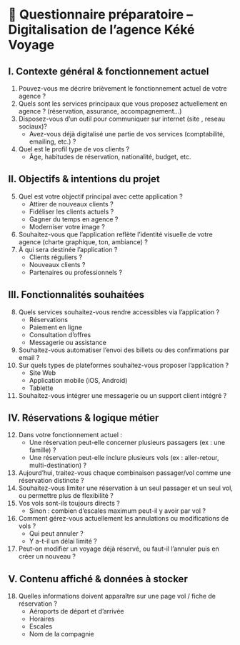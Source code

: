 # 🧭 Questionnaire préparatoire – Digitalisation de l’agence Kéké Voyage
## I. Contexte général & fonctionnement actuel
1. Pouvez-vous me décrire brièvement le fonctionnement actuel de votre agence ?
2. Quels sont les services principaux que vous proposez actuellement en agence ? (réservation, assurance, accompagnement…)
3. Disposez-vous d’un outil pour communiquer sur internet (site , reseau sociaux)?
    - Avez-vous déjà digitalisé une partie de vos services (comptabilité, emailing, etc.) ?
4. Quel est le profil type de vos clients ?
    - Âge, habitudes de réservation, nationalité, budget, etc.

## II. Objectifs & intentions du projet
5. Quel est votre objectif principal avec cette application ?
    - Attirer de nouveaux clients ?
    - Fidéliser les clients actuels ?
    - Gagner du temps en agence ?
    - Moderniser votre image ?
6. Souhaitez-vous que l’application reflète l’identité visuelle de votre agence (charte graphique, ton, ambiance) ?
7. À qui sera destinée l’application ?
    - Clients réguliers ?
    - Nouveaux clients ?
    - Partenaires ou professionnels ?

## III. Fonctionnalités souhaitées

8. Quels services souhaitez-vous rendre accessibles via l’application ?
    - Réservations
    - Paiement en ligne
    - Consultation d’offres
    - Messagerie ou assistance
9. Souhaitez-vous automatiser l’envoi des billets ou des confirmations par email ?
10. Sur quels types de plateformes souhaitez-vous proposer l’application ?
    - Site Web
    - Application mobile (iOS, Android)
    - Tablette
11. Souhaitez-vous intégrer une messagerie ou un support client intégré ?

## IV. Réservations & logique métier

12. Dans votre fonctionnement actuel :
    - Une réservation peut-elle concerner plusieurs passagers (ex : une famille) ?
    - Une réservation peut-elle inclure plusieurs vols (ex : aller-retour, multi-destination) ?
13. Aujourd’hui, traitez-vous chaque combinaison passager/vol comme une réservation distincte ?
14. Souhaitez-vous limiter une réservation à un seul passager et un seul vol, ou permettre plus de flexibilité ?
15. Vos vols sont-ils toujours directs ?
    - Sinon : combien d’escales maximum peut-il y avoir par vol ?
16. Comment gérez-vous actuellement les annulations ou modifications de vols ?
    - Qui peut annuler ?
    - Y a-t-il un délai limité ?
17. Peut-on modifier un voyage déjà réservé, ou faut-il l’annuler puis en créer un nouveau ?

## V. Contenu affiché & données à stocker
18. Quelles informations doivent apparaître sur une page vol / fiche de réservation ?
    - Aéroports de départ et d’arrivée
    - Horaires
    - Escales
    - Nom de la compagnie
